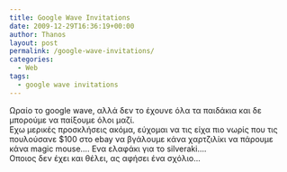 ```yaml
---
title: Google Wave Invitations
date: 2009-12-29T16:36:19+00:00
author: Thanos
layout: post
permalink: /google-wave-invitations/
categories:
  - Web
tags:
  - google wave invitations
---
```

Ωραίο το google wave, αλλά δεν το έχουνε όλα τα παιδάκια και δε μπορούμε να παίξουμε όλοι μαζί.  
Εχω μερικές προσκλήσεις ακόμα, εύχομαι να τις είχα πιο νωρίς που τις πουλούσανε $100 στο ebay να βγάλουμε κάνα χαρτζιλίκι να πάρουμε κάνα magic mouse…. Ενα ελαφάκι για το silveraki….  
Οποιος δεν έχει και θέλει, ας αφήσει ένα σχόλιο...
